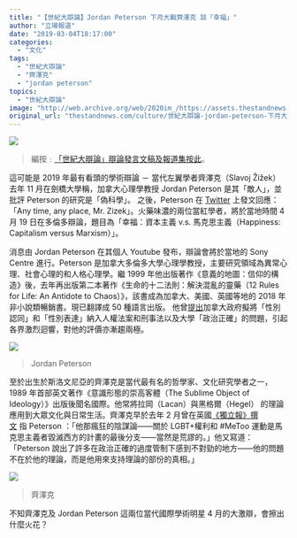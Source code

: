 ```yaml
---
title: "【世紀大辯論】Jordan Peterson 下月大戰齊澤克 談「幸福」"
author: "立場報道"
date: "2019-03-04T18:17:00"
categories:
  - "文化"
tags:
  - "世紀大辯論"
  - "齊澤克"
  - "jordan peterson"
topics:
  - "世紀大辯論"
image: "http://web.archive.org/web/2020im_/https://assets.thestandnews.com/media/photos/53529115_10157039379786866_3709227859559055360_n_oBsOT.jpg"
original_url: "thestandnews.com/culture/世紀大辯論-jordan-peterson-下月大戰齊澤克-談-幸福"
---
```

![](http://web.archive.org/web/2020im_/https://assets.thestandnews.com/media/photos/53529115_10157039379786866_3709227859559055360_n_oBsOT.jpg)

> 編按﹕[「世紀大辯論」辯論發言文稿及報道集按此](../../tag/%E4%B8%96%E7%B4%80%E5%A4%A7%E8%BE%AF%E8%AB%96/)。

這可能是 2019 年最有看頭的學術辯論 － 當代左翼學者齊澤克（Slavoj Žižek）去年 11 月在劍橋大學稱，加拿大心理學教授 Jordan Peterson 是其「敵人」，並批評 Peterson 的研究是「偽科學」。 之後，Peterson 在 [Twitter](http://web.archive.org/web/20211229132724/https://twitter.com/jordanbpeterson/status/1074838167658864641) 上發文回應：「Any time, any place, Mr. Zizek」。火藥味濃的兩位當紅學者，將於當地時間 4 月 19 日在多倫多辯論，題目為「幸福：資本主義 v.s. 馬克思主義（Happiness: Capitalism versus Marxism）」。

消息由 Jordan Peterson 在其個人 Youtube 發布，辯論會將於當地的 Sony Centre 進行。Peterson 是加拿大多倫多大學心理學教授，主要研究領域為異常心理、社會心理的和人格心理學。繼 1999 年他出版著作《意義的地圖：信仰的構造》後，去年再出版第二本著作《生命的十二法則：解決混亂的靈藥（12 Rules for Life: An Antidote to Chaos）》，該書成為加拿大、美國、英國等地的 2018 年非小說類暢銷書。現已翻譯成 50 種語言出版。 他曾[提出](http://web.archive.org/web/20211229132724/http://www.youtube.com/watch?v=fvPgjg201w0)加拿大政府擬將「性別認同」和「性別表達」納入人權法案和刑事法以及大學「政治正確」的問題，引起各界激烈迴響，對他的評價亦漸趨兩極。

![](http://web.archive.org/web/2020im_/https://assets.thestandnews.com/media/photos/sunglasses_ggOHG.jpg)
> Jordan Peterson

至於出生於斯洛文尼亞的齊澤克是當代最有名的哲學家、文化研究學者之一，1989 年首部英文著作《意識形態的崇高客體（The Sublime Object of Ideology）》出版後聞名國際。他常將拉岡（Lacan）與黑格爾（Hegel） 的理論應用到大眾文化與日常生活。齊澤克早於去年 2 月曾在英國[《獨立報》撰文](http://web.archive.org/web/20211229132724/https://www.independent.co.uk/voices/jordan-peterson-clinical-psychologist-canada-popularity-convincing-why-left-wing-alt-right-cathy-a8208301.html) 指 Peterson ：「他那瘋狂的陰謀論——關於 LGBT+權利和 #MeToo 運動是馬克思主義者毀滅西方的計畫的最後分支——當然是荒謬的。」他又寫道：「Peterson 說出了許多在政治正確的過度管制下感到不對勁的地方——他的問題不在於他的理論，而是他用來支持理論的部份的真相。」

![](http://web.archive.org/web/2020im_/https://assets.thestandnews.com/media/photos/26104_381689317479_4136089_n_fKqTt.jpg)
> 齊澤克

不知齊澤克及 Jordan Peterson 這兩位當代國際學術明星 4 月的大激辯，會擦出什麼火花？